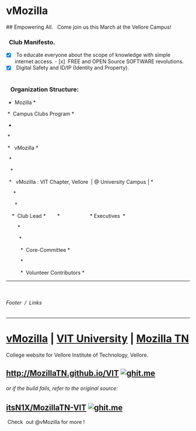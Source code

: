 # vMozilla 
## Empowering All.
 
Come join us this March at the Vellore Campus!
 
 
###    Club Manifesto.  
- [x]  To educate everyone about the scope of knowledge with simple internet access. 
- [x]  FREE and OPEN Source SOFTWARE revolutions.  
- [x]  Digital Safety and ID/IP (Identity and Property).  
 
###    Organization Structure:
 
*  Mozilla *
   
 
  *  Campus Clubs Program *
  
  *  
  
  *
  
  *   vMozilla * 
    
    *   
    
    *  
    
    *   vMozilla : VIT Chapter, Vellore  | @ University Campus | *
      
      *  
      
      *  
      
      *  Club Lead *
       
       *  
          
          * Executives  *
          
          *  
          
          *
          
            *  Core-Committee *
            
            *  
            
            *  Volunteer Contributors *
             
           
         
 
 
----
 
######  Footer  /  Links 

----


# [vMozilla](http://www.github.com/vMozilla) | [VIT University](http://www.github.com/VITUni) | [Mozilla TN](http://github.com/mozillatn) 
College website for Vellore Institute of Technology, Vellore. 
## <http://MozillaTN.github.io/VIT> [![ghit.me](https://ghit.me/badge.svg?repo=MozillaTN/VIT)](https://ghit.me/repo/MozillaTN/VIT)

###### or if the build fails, refer to the original source:
## [itsN1X/MozillaTN-VIT](https://itsn1x.github.io/MozillaTN-VIT/) [![ghit.me](https://ghit.me/badge.svg?repo=itsn1x/MozillaTN-VIT)](https://ghit.me/repo/itsn1x/MozillaTN-VIT)
 Check  out @vMozilla for more !
